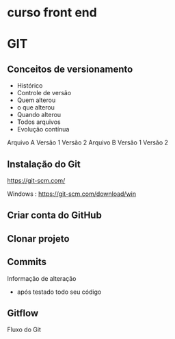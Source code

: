# curso front end

# GIT
## Conceitos de versionamento
 - Histórico
 - Controle de versão
 - Quem alterou
 - o que alterou
 - Quando alterou
 - Todos arquivos
 - Evolução contínua

 Arquivo A    Versão 1    Versão 2
 Arquivo B    Versão 1    Versão 2

## Instalação do Git
https://git-scm.com/

Windows : https://git-scm.com/download/win
 
## Criar conta do GitHub
 
## Clonar projeto
 
## Commits  
 Informação de alteração
 - após testado todo seu código

## Gitflow
Fluxo do Git
